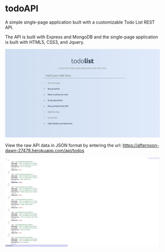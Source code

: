 # todoAPI

A simple single-page application built with a customizable Todo List REST API.

The API is built with Express and MongoDB and the single-page application is built with HTML5, CSS3, and Jquery.

![](/public/images/github_todoAPI_SPA.png)

View the raw API data in JSON format by entering the url: https://afternoon-dawn-27478.herokuapp.com/api/todos

![](/public/images/github_todoAPI_JSON.png)



